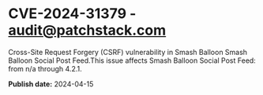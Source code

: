 # CVE-2024-31379 - audit@patchstack.com

Cross-Site Request Forgery (CSRF) vulnerability in Smash Balloon Smash Balloon Social Post Feed.This issue affects Smash Balloon Social Post Feed: from n/a through 4.2.1.



**Publish date:** 2024-04-15
